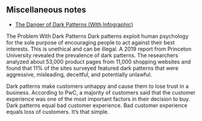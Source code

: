 ## Miscellaneous notes

* [The Danger of Dark Patterns (With Infographic)](https://www.toptal.com/designers/ux/dark-patterns)

The Problem With Dark Patterns
Dark patterns exploit human psychology for the sole purpose of encouraging people to act against their best interests. This is unethical and can be illegal. A 2019 report from Princeton University revealed the prevalence of dark patterns. The researchers analyzed about 53,000 product pages from 11,000 shopping websites and found that 11% of the sites surveyed featured dark patterns that were aggressive, misleading, deceitful, and potentially unlawful.

Dark patterns make customers unhappy and cause them to lose trust in a business. According to PwC, a majority of customers said that the customer experience was one of the most important factors in their decision to buy. Dark patterns equal bad customer experience. Bad customer experience equals loss of customers. It’s that simple.